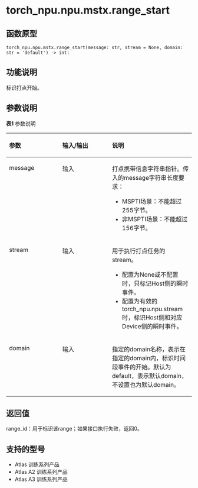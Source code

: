 # torch_npu.npu.mstx.range_start

## 函数原型

```
torch_npu.npu.mstx.range_start(message: str, stream = None, domain: str = 'default') -> int:
```

## 功能说明

标识打点开始。

## 参数说明

**表1** 参数说明

<a name="table827101275518"></a>
<table><thead align="left"><tr id="row429121265517"><th class="cellrowborder" valign="top" width="28.65286528652865%" id="mcps1.2.4.1.1"><p id="p1329121214558"><a name="p1329121214558"></a><a name="p1329121214558"></a>参数</p>
</th>
<th class="cellrowborder" valign="top" width="26.782678267826782%" id="mcps1.2.4.1.2"><p id="p10230141454318"><a name="p10230141454318"></a><a name="p10230141454318"></a>输入/输出</p>
</th>
<th class="cellrowborder" valign="top" width="44.56445644564456%" id="mcps1.2.4.1.3"><p id="p83121275519"><a name="p83121275519"></a><a name="p83121275519"></a>说明</p>
</th>
</tr>
</thead>
<tbody><tr id="row1131131265511"><td class="cellrowborder" valign="top" width="28.65286528652865%" headers="mcps1.2.4.1.1 "><p id="p7669321185110"><a name="p7669321185110"></a><a name="p7669321185110"></a>message</p>
</td>
<td class="cellrowborder" valign="top" width="26.782678267826782%" headers="mcps1.2.4.1.2 "><p id="p723015144436"><a name="p723015144436"></a><a name="p723015144436"></a>输入</p>
</td>
<td class="cellrowborder" valign="top" width="44.56445644564456%" headers="mcps1.2.4.1.3 "><p id="p131994242276"><a name="p131994242276"></a><a name="p131994242276"></a>打点携带信息字符串指针。传入的message字符串长度要求：<ul id="ul9122114715433"><li>MSPTI场景：不能超过255字节。</li><li>非MSPTI场景：不能超过156字节。</li></ul></p>
</td>
</tr>
<tr id="row18118485118"><td class="cellrowborder" valign="top" width="28.65286528652865%" headers="mcps1.2.4.1.1 "><p id="p211549516"><a name="p211549516"></a><a name="p211549516"></a>stream</p>
</td>
<td class="cellrowborder" valign="top" width="26.782678267826782%" headers="mcps1.2.4.1.2 "><p id="p1920117129516"><a name="p1920117129516"></a><a name="p1920117129516"></a>输入</p>
</td>
<td class="cellrowborder" valign="top" width="44.56445644564456%" headers="mcps1.2.4.1.3 "><p id="p175061539114317"><a name="p175061539114317"></a><a name="p175061539114317"></a>用于执行打点任务的stream。</p>
<a name="ul9122114715433"></a><a name="ul9122114715433"></a><ul id="ul9122114715433"><li>配置为None或不配置时，只标记Host侧的瞬时事件。</li><li>配置为有效的torch_npu.npu.stream时，标识Host侧和对应Device侧的瞬时事件。</li></ul>
</td>
</tr><tr id="row18212822311"><td class="cellrowborder" valign="top" width="28.65286528652865%" headers="mcps1.2.4.1.1 "><p id="p211549516">domain</p>
</td>
<td class="cellrowborder" valign="top" width="26.782678267826782%" headers="mcps1.2.4.1.2 "><p id="p1920117129516">输入</p>
</td>
<td class="cellrowborder" valign="top" width="44.56445644564456%" headers="mcps1.2.4.1.3 "><p id="p175061539114317">指定的domain名称，表示在指定的domain内，标识时间段事件的开始。默认为default，表示默认domain，不设置也为默认domain。</p>
</td>
</tr>
</tbody>
</table>

## 返回值

range_id：用于标识该range；如果接口执行失败，返回0。

## 支持的型号

- <term> Atlas 训练系列产品</term> 
- <term> Atlas A2 训练系列产品</term> 
- <term> Atlas A3 训练系列产品</term>

